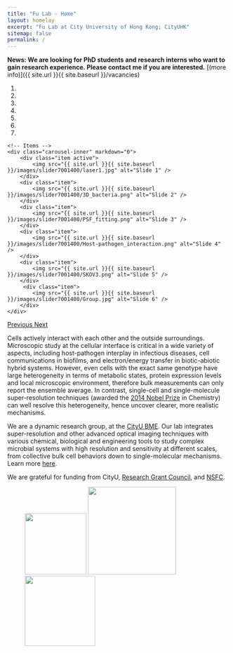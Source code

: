 ```yaml
---
title: "Fu Lab - Home"
layout: homelay
excerpt: "Fu Lab at City University of Hong Kong; CityUHK"
sitemap: false
permalink: /
---
```


**News: We are looking for PhD students and research interns who want to gain research experience. Please contact me if you are interested.** [(more info)]({{ site.url }}{{ site.baseurl }}/vacancies)


<div markdown="0" id="carousel" class="carousel slide" data-ride="carousel" data-interval="4000" data-pause="hover" >
    <!-- Menu -->
    <ol class="carousel-indicators">
        <li data-target="#carousel" data-slide-to="0" class="active"></li>
        <li data-target="#carousel" data-slide-to="1"></li>
        <li data-target="#carousel" data-slide-to="2"></li>
        <li data-target="#carousel" data-slide-to="3"></li>
        <li data-target="#carousel" data-slide-to="4"></li>
        <li data-target="#carousel" data-slide-to="5"></li>
        <li data-target="#carousel" data-slide-to="6"></li>
    </ol>

    <!-- Items -->
    <div class="carousel-inner" markdown="0">
        <div class="item active">
            <img src="{{ site.url }}{{ site.baseurl }}/images/slider7001400/laser1.jpg" alt="Slide 1" />
        </div>
        <div class="item">
            <img src="{{ site.url }}{{ site.baseurl }}/images/slider7001400/3D_bacteria.png" alt="Slide 2" />
        </div>
        <div class="item">
            <img src="{{ site.url }}{{ site.baseurl }}/images/slider7001400/PSF_fitting.png" alt="Slide 3" />
        </div>
        <div class="item">
            <img src="{{ site.url }}{{ site.baseurl }}/images/slider7001400/Host-pathogen_interaction.png" alt="Slide 4" />
        </div>
        <div class="item">
            <img src="{{ site.url }}{{ site.baseurl }}/images/slider7001400/SKOV3.png" alt="Slide 5" />
        </div>       
         <div class="item">
            <img src="{{ site.url }}{{ site.baseurl }}/images/slider7001400/Group.jpg" alt="Slide 6" />
        </div>
    </div>
  <a class="left carousel-control" href="#carousel" role="button" data-slide="prev">
    <span class="glyphicon glyphicon-chevron-left" aria-hidden="true"></span>
    <span class="sr-only">Previous</span>
  </a>
  <a class="right carousel-control" href="#carousel" role="button" data-slide="next">
    <span class="glyphicon glyphicon-chevron-right" aria-hidden="true"></span>
    <span class="sr-only">Next</span>
  </a>
</div>


Cells actively interact with each other and the outside surroundings. Microscopic study at the cellular interface is critical in a wide variety of aspects, including host-pathogen interplay in infectious diseases, cell communications in biofilms, and electron/energy transfer in biotic-abiotic hybrid systems.  However, even cells with the exact same genotype have large heterogeneity in terms of metabolic states, protein expression levels and local microscopic environment, therefore bulk measurements can only report the ensemble average. In contrast, single-cell and single-molecule super-resolution techniques (awarded the [2014 Nobel Prize](https://www.nobelprize.org/prizes/chemistry/2014/summary/) in Chemistry) can well resolve this heterogeneity, hence uncover clearer, more realistic mechanisms.

We are a dynamic research group, at the [CityU BME](https://www.cityu.edu.hk/bme/). Our lab integrates super-resolution and other advanced optical imaging techniques with various chemical, biological and engineering tools to study complex microbial systems with high resolution and sensitivity at different scales, from collective bulk cell behaviors down to single-molecular mechanisms. Learn more [here](research). 


We are grateful for funding from CityU, [Research Grant Council](https://www.ugc.edu.hk/eng/rgc/), and [NSFC](https://www.nsfc.gov.cn/english/site_1/index.html).



<figure class="fourth">
  <img src="{{ site.url }}{{ site.baseurl }}/images/logopic/CityU_logo_2015.png" style="width: 140px">
  <img src="{{ site.url }}{{ site.baseurl }}/images/logopic/RGC_logo.jpeg" style="width: 200px">
  <img src="{{ site.url }}{{ site.baseurl }}/images/logopic/nsfc_logo.jpeg" style="width: 160px">
</figure>
